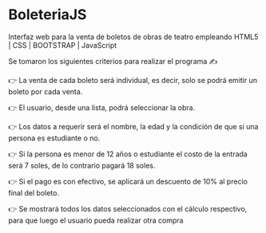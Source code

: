 # BoleteriaJS
Interfaz web para la venta de boletos de obras de teatro empleando HTML5 | CSS | BOOTSTRAP | JavaScript

Se tomaron los siguientes criterios para realizar el programa ✍️

👉 La venta de cada boleto será individual, es decir, solo se podrá emitir un boleto por cada venta.

👉 El usuario, desde una lista, podrá seleccionar la obra.

👉 Los datos a requerir será el nombre, la edad y la condición de que si una persona es estudiante o no.

👉 Si la persona es menor de 12 años o estudiante el costo de la entrada será 7 soles, de lo contrario pagará 18 soles.

👉 Si el pago es con efectivo, se aplicará un descuento de 10% al precio final del boleto.

👉 Se mostrará todos los datos seleccionados con el cálculo respectivo, para que luego el usuario pueda realizar otra compra
